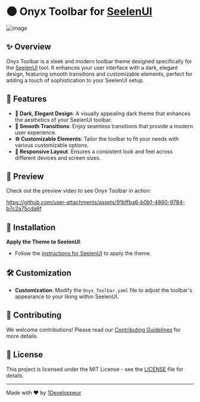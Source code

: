 # 🌑 Onyx Toolbar for [SeelenUI](https://github.com/eythaann/Seelen-UI)

![image](https://github.com/user-attachments/assets/b46fae54-8b7a-4926-9332-aa0d667245c7)

## ✨ Overview

Onyx Toolbar is a sleek and modern toolbar theme designed specifically for the [SeelenUI](https://github.com/eythaann/Seelen-UI) tool. It enhances your user interface with a dark, elegant design, featuring smooth transitions and customizable elements, perfect for adding a touch of sophistication to your SeelenUI setup.

## 🌟 Features

- **🎨 Dark, Elegant Design**: A visually appealing dark theme that enhances the aesthetics of your SeelenUI toolbar.
- **💨 Smooth Transitions**: Enjoy seamless transitions that provide a modern user experience.
- **⚙️ Customizable Elements**: Tailor the toolbar to fit your needs with various customizable options.
- **📱 Responsive Layout**: Ensures a consistent look and feel across different devices and screen sizes.

## 🎥 Preview

Check out the preview video to see Onyx Toolbar in action:

https://github.com/user-attachments/assets/91bffba6-b0b1-4860-9784-b7c2a75cda6f

## 🚀 Installation
**Apply the Theme to SeelenUI**:
   - Follow the [instructions for SeelenUI](https://github.com/eythaann/Seelen-UI/blob/master/documentation/themes.md) to apply the theme.

## 🛠️ Customization

- **Customization**: Modify the `Onyx_Toolbar.yaml` file to adjust the toolbar's appearance to your liking within SeelenUI.

## 🤝 Contributing

We welcome contributions! Please read our [Contributing Guidelines](CONTRIBUTING.md) for more details.

## 📜 License

This project is licensed under the MIT License - see the [LICENSE](LICENSE) file for details.

---

Made with ❤️ by [1Developpeur](https://github.com/1Developpeur)
